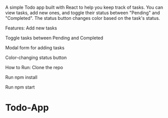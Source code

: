 A simple Todo app built with React to help you keep track of tasks. You can view tasks, add new ones, and toggle their status between "Pending" and "Completed". The status button changes color based on the task's status.

Features:
Add new tasks

Toggle tasks between Pending and Completed

Modal form for adding tasks

Color-changing status button

How to Run:
Clone the repo

Run npm install

Run npm start
# Todo-App
